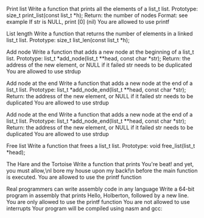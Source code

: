 Print list Write a function that prints all the elements of a list_t list.
Prototype: size_t print_list(const list_t *h); Return: the number of nodes Format: see example If str is NULL, print [0] (nil) You are allowed to use printf

List length Write a function that returns the number of elements in a linked list_t list.
Prototype: size_t list_len(const list_t *h);

Add node Write a function that adds a new node at the beginning of a list_t list.
Prototype: list_t *add_node(list_t **head, const char *str); Return: the address of the new element, or NULL if it failed str needs to be duplicated You are allowed to use strdup

Add node at the end Write a function that adds a new node at the end of a list_t list.
Prototype: list_t *add_node_end(list_t **head, const char *str); Return: the address of the new element, or NULL if it failed str needs to be duplicated You are allowed to use strdup

Add node at the end Write a function that adds a new node at the end of a list_t list.
Prototype: list_t *add_node_end(list_t **head, const char *str); Return: the address of the new element, or NULL if it failed str needs to be duplicated You are allowed to use strdup

Free list Write a function that frees a list_t list.
Prototype: void free_list(list_t *head);

The Hare and the Tortoise Write a function that prints You're beat! and yet, you must allow,\nI bore my house upon my back!\n before the main function is executed.
You are allowed to use the printf function

Real programmers can write assembly code in any language Write a 64-bit program in assembly that prints Hello, Holberton, followed by a new line.
You are only allowed to use the printf function You are not allowed to use interrupts Your program will be compiled using nasm and gcc:
